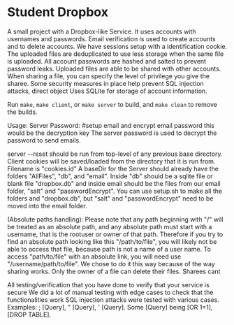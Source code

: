 # Student Dropbox

A small project with a Dropbox-like Service. It uses accounts with usernames and passwords. Email verification is used to create accounts and to delete accounts. We have sessions setup with a identification cookie. The uploaded files are deduplicated to use less storage when the same file is uploaded. All account passwords are hashed and salted to prevent password leaks. Uploaded files are able to be shared with other accounts. When sharing a file, you can specify the level of privilege you give the sharee. Some security measures in place help prevent SQL injection attacks, direct object Uses SQLite for storage of account information.

Run `make`, `make client`, or `make server` to build, and `make clean` to remove the builds.

Usage:
Server Password: #setup email and encrypt email password this would be the decryption key
The server password is used to decrypt the password to send emails.

server --reset should be run from top-level of any previous base directory.
Client cookies will be saved/loaded from the directory that it is run from. Filename is "cookies.id"
A baseDir for the Server should already have the folders "AllFiles", "db", and "email". Inside "db" should be a sqlite file or blank file "dropbox.db" and inside email should be the files from our email folder, "salt" and "passwordEncrypt". You can use setup.sh to make all the folders and "dropbox.db", but "salt" and "passwordEncrypt" need to be moved into the email folder.

(Absolute paths handling): Please note that any path beginning with "/" will be treated as an absolute path, and any absolute path must start with a username, that is the rootuser or owner of that path. Therefore if you try to find an absolute path looking like this "/path/to/file", you will likely not be able to access that file, because path is not a name of a user name. To access "path/to/file" with an absolute link, you will need use "/username/path/to/file". We chose to do it this way because of the way sharing works.
Only the owner of a file can delete their files. Sharees cant

All testing/verification that you have done to verify that your service is secure
We did a lot of manual testing with edge cases to check that the functionalities work
SQL injection attacks were tested with various cases. Examples: ; [Query], " [Query], ' [Query]. Some [Query] being [OR 1=1], [DROP TABLE].


